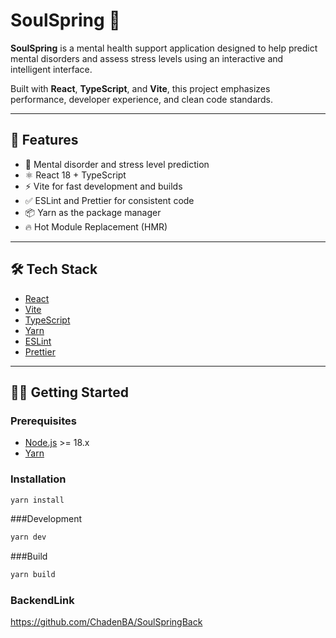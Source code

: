 # SoulSpring 🌱

**SoulSpring** is a mental health support application designed to help predict mental disorders and assess stress levels using an interactive and intelligent interface.

Built with **React**, **TypeScript**, and **Vite**, this project emphasizes performance, developer experience, and clean code standards.

---

## 🚀 Features

- 🧠 Mental disorder and stress level prediction
- ⚛️ React 18 + TypeScript
- ⚡ Vite for fast development and builds
- ✅ ESLint and Prettier for consistent code
- 📦 Yarn as the package manager
- 🔥 Hot Module Replacement (HMR)

---

## 🛠️ Tech Stack

- [React](https://reactjs.org/)
- [Vite](https://vitejs.dev/)
- [TypeScript](https://www.typescriptlang.org/)
- [Yarn](https://yarnpkg.com/)
- [ESLint](https://eslint.org/)
- [Prettier](https://prettier.io/)

---

## 🧑‍💻 Getting Started

### Prerequisites

- [Node.js](https://nodejs.org/) >= 18.x
- [Yarn](https://yarnpkg.com/)

### Installation

```bash
yarn install
```
###Development

```bash
yarn dev
```
###Build

```bash
yarn build
```

### BackendLink
https://github.com/ChadenBA/SoulSpringBack

